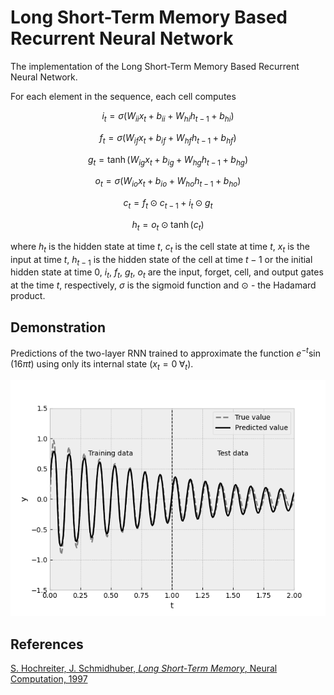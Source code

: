 # Long Short-Term Memory Based Recurrent Neural Network

The implementation of the Long Short-Term Memory Based Recurrent Neural Network.

For each element in the sequence, each cell computes

$$i_{t} = \sigma(W_{ii}x_{t} + b_{ii} + W_{hi}h_{t - 1} + b_{hi})$$

$$f_{t} = \sigma(W_{if}x_{t} + b_{if} + W_{hf}h_{t - 1} + b_{hf})$$

$$g_{t} = \tanh(W_{ig}x_{t} + b_{ig} + W_{hg}h_{t - 1} + b_{hg})$$

$$o_{t} = \sigma(W_{io}x_{t} + b_{io} + W_{ho}h_{t - 1} + b_{ho})$$

$$c_{t} = f_{t} \odot c_{t - 1} + i_{t} \odot g_{t}$$

$$h_{t} = o_{t} \odot \tanh(c_{t})$$

where $h_{t}$​ is the hidden state at time $t$, $c_{t}$​ is the cell state at time $t$, $x_{t}$​ is the input at time $t$, $h_{t − 1}$ is the hidden state of the cell at time $t - 1$ or the initial hidden state at time $0$, $i_{t}$​, $f_{t}$​, $g_{t}$​, $o_{t}$​ are the input, forget, cell, and output gates at the time $t$, respectively, $\sigma$ is the sigmoid function and $\odot$ - the Hadamard product.


## Demonstration

Predictions of the two-layer RNN trained to approximate the function $e^{-t}\sin(16\pi t)$ using only its internal state ($x_{t} = 0 \; \forall_{t}$).

![lstm_demo](lstm_demo.png)


## References

[S. Hochreiter, J. Schmidhuber, *Long Short-Term Memory*, Neural Computation, 1997](https://papers.baulab.info/Hochreiter-1997.pdf)